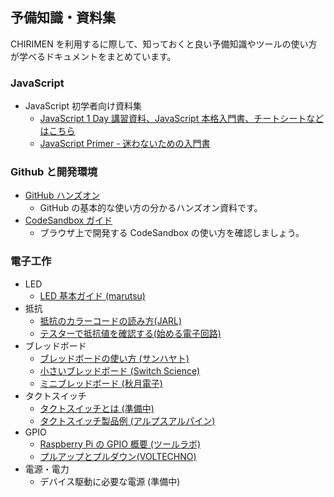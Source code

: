 ## 予備知識・資料集

CHIRIMEN を利用するに際して、知っておくと良い予備知識やツールの使い方が学べるドキュメントをまとめています。

### JavaScript

- JavaScript 初学者向け資料集
  - [JavaScript 1 Day 講習資料、JavaScript 本格入門書、チートシートなどはこちら](/js/)
  - [JavaScript Primer - 迷わないための入門書](https://jsprimer.net/)

### Github と開発環境

- [GitHub ハンズオン](https://github.com/webiotmakers/github-handson)
  - GitHub の基本的な使い方の分かるハンズオン資料です。
- [CodeSandbox ガイド](https://csb-jp.github.io/)
  - ブラウザ上で開発する CodeSandbox の使い方を確認しましょう。

### 電子工作

- LED
  - [LED 基本ガイド (marutsu)](https://www.marutsu.co.jp/pc/static/large_order/led)
- 抵抗
  - [抵抗のカラーコードの読み方(JARL)](https://www.jarl.org/Japanese/7_Technical/lib1/teikou.htm)
  - [テスターで抵抗値を確認する(始める電子回路)](http://startelc.com/elcLink/tester/elc_nArtcTester2.html#chapter-2)
- ブレッドボード
  - [ブレッドボードの使い方 (サンハヤト)](https://shop.sunhayato.co.jp/blogs/problem-solving/breadboard)
  - [小さいブレッドボード (Switch Science)](https://www.switch-science.com/products/2282)
  - [ミニブレッドボード (秋月電子)](https://akizukidenshi.com/catalog/g/gP-05155/)
- タクトスイッチ
  - [タクトスイッチとは (準備中)](https://tutorial.chirimen.org/raspi/section1#section-4)
  - [タクトスイッチ製品例 (アルプスアルパイン)](https://tech.alpsalpine.com/prod/j/html/tact/snapin/skhw/skhwala010.html)
- GPIO
  - [Raspberry Pi の GPIO 概要 (ツールラボ)](https://tool-lab.com/raspberrypi-startup-22/)
  - [プルアップとプルダウン(VOLTECHNO)](https://voltechno.com/blog/pullup-pulldown/)
- 電源・電力
  - デバイス駆動に必要な電源 (準備中)

